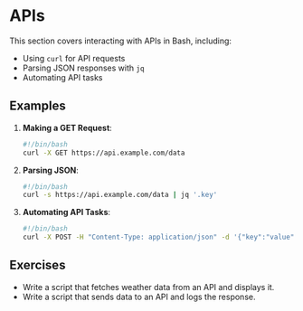 # APIs

This section covers interacting with APIs in Bash, including:

- Using `curl` for API requests
- Parsing JSON responses with `jq`
- Automating API tasks

## Examples

1. **Making a GET Request**:
   ```bash
   #!/bin/bash
   curl -X GET https://api.example.com/data
   ```

2. **Parsing JSON**:
   ```bash
   #!/bin/bash
   curl -s https://api.example.com/data | jq '.key'
   ```

3. **Automating API Tasks**:
   ```bash
   #!/bin/bash
   curl -X POST -H "Content-Type: application/json" -d '{"key":"value"}' https://api.example.com/data
   ```

## Exercises

- Write a script that fetches weather data from an API and displays it.
- Write a script that sends data to an API and logs the response.